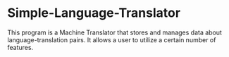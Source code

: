 # Simple-Language-Translator
This program is a Machine Translator that stores and manages data about language-translation pairs. It allows a user to utilize a certain number of features.
